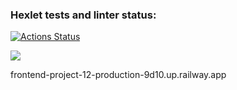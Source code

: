 ### Hexlet tests and linter status:
[![Actions Status](https://github.com/YuliaMisc/frontend-project-12/workflows/hexlet-check/badge.svg)](https://github.com/YuliaMisc/frontend-project-12/actions)

<a href="https://codeclimate.com/github/YuliaMisc/frontend-project-12/maintainability"><img src="https://api.codeclimate.com/v1/badges/cb48d31c2c22ffc7a45e/maintainability" /></a>

frontend-project-12-production-9d10.up.railway.app